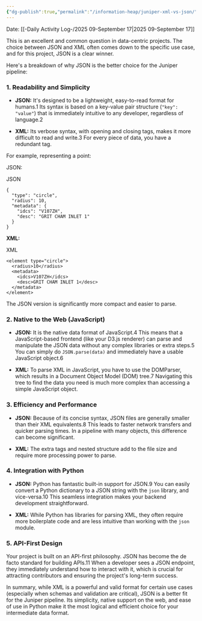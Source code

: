 ```yaml
---
{"dg-publish":true,"permalink":"/information-heap/juniper-xml-vs-json/","noteIcon":"","created":"2025-09-17T09:31:04.641-05:00"}
---
```


Date: [[-Daily Activity Log-/2025 09-September 17\|2025 09-September 17]]

This is an excellent and common question in data-centric projects. The choice between JSON and XML often comes down to the specific use case, and for this project, JSON is a clear winner.

Here's a breakdown of why JSON is the better choice for the Juniper pipeline:

### 1. Readability and Simplicity

- **JSON:** It's designed to be a lightweight, easy-to-read format for humans.1 Its syntax is based on a key-value pair structure (`"key": "value"`) that is immediately intuitive to any developer, regardless of language.2
    
- **XML:** Its verbose syntax, with opening and closing tags, makes it more difficult to read and write.3 For every piece of data, you have a redundant tag.
    

For example, representing a point:

JSON:

JSON

```
{
  "type": "circle",
  "radius": 10,
  "metadata": {
    "idcs": "V107ZH",
    "desc": "GRIT CHAM INLET 1"
  }
}
```

**XML:**

XML

```
<element type="circle">
  <radius>10</radius>
  <metadata>
    <idcs>V107ZH</idcs>
    <desc>GRIT CHAM INLET 1</desc>
  </metadata>
</element>
```

The JSON version is significantly more compact and easier to parse.

### 2. Native to the Web (JavaScript)

- **JSON:** It is the native data format of JavaScript.4 This means that a JavaScript-based frontend (like your D3.js renderer) can parse and manipulate the JSON data without any complex libraries or extra steps.5 You can simply do `JSON.parse(data)` and immediately have a usable JavaScript object.6
    
- **XML:** To parse XML in JavaScript, you have to use the DOMParser, which results in a Document Object Model (DOM) tree.7 Navigating this tree to find the data you need is much more complex than accessing a simple JavaScript object.
    

### 3. Efficiency and Performance

- **JSON:** Because of its concise syntax, JSON files are generally smaller than their XML equivalents.8 This leads to faster network transfers and quicker parsing times. In a pipeline with many objects, this difference can become significant.
    
- **XML:** The extra tags and nested structure add to the file size and require more processing power to parse.
    

### 4. Integration with Python

- **JSON:** Python has fantastic built-in support for JSON.9 You can easily convert a Python dictionary to a JSON string with the `json` library, and vice-versa.10 This seamless integration makes your backend development straightforward.
    
- **XML:** While Python has libraries for parsing XML, they often require more boilerplate code and are less intuitive than working with the `json` module.
    

### 5. API-First Design

Your project is built on an API-first philosophy. JSON has become the de facto standard for building APIs.11 When a developer sees a JSON endpoint, they immediately understand how to interact with it, which is crucial for attracting contributors and ensuring the project's long-term success.

In summary, while XML is a powerful and valid format for certain use cases (especially when schemas and validation are critical), JSON is a better fit for the Juniper pipeline. Its simplicity, native support on the web, and ease of use in Python make it the most logical and efficient choice for your intermediate data format.